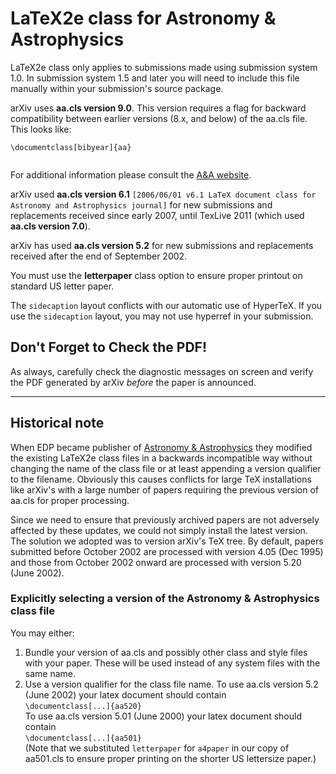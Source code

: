 # LaTeX2e class for Astronomy & Astrophysics

LaTeX2e class only applies to submissions made using submission system 1.0. In submission system 1.5 and later you will need to include this file manually within your submission's source package.

arXiv uses **aa.cls version 9.0**. This version requires a flag for
backward compatibility between earlier versions (8.x, and below) of the
aa.cls file. This looks like:

``` 
\documentclass[bibyear]{aa}
  
```

For additional information please consult the [A\&A
website](http://www.aanda.org/author-information/latex-issues/texnical-background-information).

arXiv used **aa.cls version 6.1** `[2006/06/01 v6.1 LaTeX document class
for Astronomy and Astrophysics journal]` for new submissions and
replacements received since early 2007, until TexLive 2011 (which used
**aa.cls version 7.0**).

arXiv has used **aa.cls version 5.2** for new submissions and
replacements received after the end of September 2002.

You must use the **letterpaper** class option to ensure proper printout
on standard US letter paper.

The `sidecaption` layout conflicts with our automatic use of HyperTeX.
If you use the `sidecaption` layout, you may not use hyperref in your submission.

## Don't Forget to Check the PDF\!

As always, carefully check the diagnostic messages on screen and
<span class="note">verify the PDF generated by arXiv *before* the paper
is announced</span>.

-----

## Historical note

When EDP became publisher of [Astronomy &
Astrophysics](http://www.edpsciences.org/aa/) they modified the existing
LaTeX2e class files in a backwards incompatible way without changing the
name of the class file or at least appending a version qualifier to the
filename. Obviously this causes conflicts for large TeX installations
like arXiv's with a large number of papers requiring the previous
version of aa.cls for proper processing.

Since we need to ensure that previously archived papers are not
adversely affected by these updates, we could not simply install the
latest version. The solution we adopted was to version arXiv's TeX tree.
By default, papers submitted before October 2002 are processed with
version 4.05 (Dec 1995) and those from October 2002 onward are processed
with version 5.20 (June
2002).

### Explicitly selecting a version of the Astronomy & Astrophysics class file

You may either:

1.  Bundle your version of aa.cls and possibly other class and style
    files with your paper. These will be used instead of any system
    files with the same name.
2.  Use a version qualifier for the class file name. To use aa.cls
    version 5.2 (June 2002) your latex document should contain  
    `\documentclass[...]{aa520}`  
    To use aa.cls version 5.01 (June 2000) your latex document should
    contain  
    `\documentclass[...]{aa501}`  
    (Note that we substituted `letterpaper` for `a4paper` in our copy of
    aa501.cls to ensure proper printing on the shorter US lettersize
    paper.)
